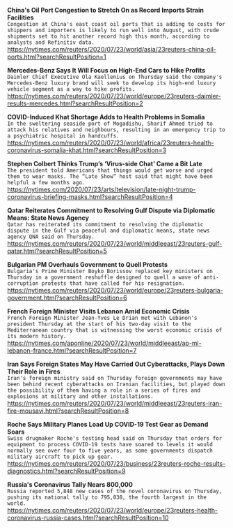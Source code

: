 **China's Oil Port Congestion to Stretch On as Record Imports Strain Facilities**\
`Congestion at China's east coast oil ports that is adding to costs for shippers and importers is likely to run well into August, with crude shipments set to hit another record high this month, according to analysts and Refinitiv data.`\
https://nytimes.com/reuters/2020/07/23/world/asia/23reuters-china-oil-ports.html?searchResultPosition=1

**Mercedes-Benz Says It Will Focus on High-End Cars to Hike Profits**\
`Daimler Chief Executive Ola Kaellenius on Thursday said the company's Mercedes-Benz luxury brand will seek to develop its high-end luxury vehicle segment as a way to hike profits.`\
https://nytimes.com/reuters/2020/07/23/world/europe/23reuters-daimler-results-mercedes.html?searchResultPosition=2

**COVID-Induced Khat Shortage Adds to Health Problems in Somalia**\
`In the sweltering seaside port of Mogadishu, Sharif Ahmed tried to attack his relatives and neighbours, resulting in an emergency trip to a psychiatric hospital in handcuffs.`\
https://nytimes.com/reuters/2020/07/23/world/africa/23reuters-health-coronavirus-somalia-khat.html?searchResultPosition=3

**Stephen Colbert Thinks Trump’s ‘Virus-side Chat’ Came a Bit Late**\
`The president told Americans that things would get worse and urged them to wear masks. The “Late Show” host said that might have been helpful a few months ago.`\
https://nytimes.com/2020/07/23/arts/television/late-night-trump-coronavirus-briefing-masks.html?searchResultPosition=4

**Qatar Reiterates Commitment to Resolving Gulf Dispute via Diplomatic Means: State News Agency**\
`Qatar has reiterated its commitment to resolving the diplomatic dispute in the Gulf via peaceful and diplomatic means, state news agency QNA said on Thursday.`\
https://nytimes.com/reuters/2020/07/23/world/middleeast/23reuters-gulf-qatar.html?searchResultPosition=5

**Bulgarian PM Overhauls Government to Quell Protests**\
`Bulgaria's Prime Minister Boyko Borissov replaced key ministers on Thursday in a government reshuffle designed to quell a wave of anti-corruption protests that have called for his resignation.`\
https://nytimes.com/reuters/2020/07/23/world/europe/23reuters-bulgaria-government.html?searchResultPosition=6

**French Foreign Minister Visits Lebanon Amid Economic Crisis**\
`French Foreign Minister Jean-Yves Le Drian met with Lebanon's president Thursday at the start of his two-day visit to the Mediterranean country that is witnessing the worst economic crisis of its modern history. `\
https://nytimes.com/aponline/2020/07/23/world/middleeast/ap-ml-lebanon-france.html?searchResultPosition=7

**Iran Says Foreign States May Have Carried Out Cyberattacks, Plays Down Their Role in Fires**\
`Iran's foreign ministry said on Thursday foreign governments may have been behind recent cyberattacks on Iranian facilities, but played down the possibility of them having a role in a series of fires and explosions at military and other installations.`\
https://nytimes.com/reuters/2020/07/23/world/middleeast/23reuters-iran-fire-mousavi.html?searchResultPosition=8

**Roche Says Military Planes Load Up COVID-19 Test Gear as Demand Soars**\
`Swiss drugmaker Roche's testing head said on Thursday that orders for equipment to process COVID-19 tests have soared to levels it would normally see over four to five years, as some governments dispatch military aircraft to pick up gear. `\
https://nytimes.com/reuters/2020/07/23/business/23reuters-roche-results-diagnostics.html?searchResultPosition=9

**Russia's Coronavirus Tally Nears 800,000**\
`Russia reported 5,848 new cases of the novel coronavirus on Thursday, pushing its national tally to 795,038, the fourth largest in the world. `\
https://nytimes.com/reuters/2020/07/23/world/europe/23reuters-health-coronavirus-russia-cases.html?searchResultPosition=10

